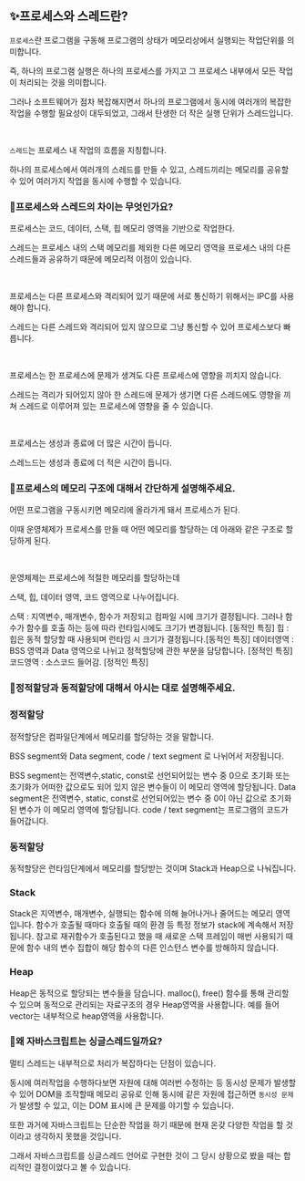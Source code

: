 ## ✨프로세스와 스레드란?

`프로세스`란 프로그램을 구동해 프로그램의 상태가 메모리상에서 실행되는 작업단위를 의미합니다.

즉, 하나의 프로그램 실행은 하나의 프로세스를 가지고 그 프로세스 내부에서 모든 작업이 처리되는 것을 의미합니다.

그러나 소프트웨어가 점차 복잡해지면서 하나의 프로그램에서 동시에 여러개의 복잡한 작업을 수행할 필요성이 대두되었고, 그래서 탄생한 더 작은 실행 단위가 스레드입니다.

<br/>

`스레드`는 프로세스 내 작업의 흐름을 지칭합니다.

하나의 프로세스에서 여러개의 스레드를 만들 수 있고, 스레드끼리는 메모리를 공유할 수 있어 여러가지 작업을 동시에 수행할 수 있습니다.

### 🤔프로세스와 스레드의 차이는 무엇인가요?

프로세스는 코드, 데이터, 스택, 힙 메모리 영역을 기반으로 작업한다.

스레드는 프로세스 내의 스택 메모리를 제외한 다른 메모리 영역을 프로세스 내의 다른 스레드들과 공유하기 때문에 메모리적 이점이 있습니다.

<br/>

프로세스는 다른 프로세스와 격리되어 있기 때문에 서로 통신하기 위해서는 IPC를 사용해야 합니다.

스레드는 다른 스레드와 격리되어 있지 않으므로 그냥 통신할 수 있어 프로세스보다 빠릅니다.

 <br/>

프로세스는 한 프로세스에 문제가 생겨도 다른 프로세스에 영향을 끼치지 않습니다.

스레드는 격리가 되어있지 않아 한 스레드에 문제가 생기면 다른 스레드에도 영향을 끼쳐 스레드로 이루어져 있는 프로세스에 영향을 줄 수 있습니다.

 <br/>

프로세스는 생성과 종료에 더 많은 시간이 듭니다.

스레느드는 생성과 종료에 더 적은 시간이 듭니다.

### 🤔프로세스의 메모리 구조에 대해서 간단하게 설명해주세요.

어떤 프로그램을 구동시키면 메모리에 올라가게 돼서 프로세스가 된다.

이때 운영체제가 프로세스를 만들 때 어떤 메모리를 할당하는 데 아래와 같은 구조로 할당하게 된다.

 <br/>

운영체제는 프로세스에 적절한 메모리를 할당하는데

스택, 힙, 데이터 영역, 코드 영역으로 나누어집니다.

스택 : 지역변수, 매개변수, 함수가 저장되고 컴파일 시에 크기가 결정됩니다. 그러나 함수가 함수를 호출 하는 등에 따라 런타임시에도 크기가 변경됩니다. [동적인 특징]
힙 : 힙은 동적 할당할 때 사용되며 런타임 시 크기가 결정됩니다.[동적인 특징]
데이터영역 : BSS 영역과 Data 영역으로 나뉘고 정적할당에 관한 부분을 담당합니다. [정적인 특징]
코드영역 : 소스코드 들어감. [정적인 특징]

### 🤔정적할당과 동적할당에 대해서 아시는 대로 설명해주세요.

### 정적할당

정적할당은 컴파일단계에서 메모리를 할당하는 것을 말합니다.

BSS segment와 Data segment, code / text segment 로 나뉘어서 저장됩니다.

BSS segment는 전역변수,static, const로 선언되어있는 변수 중 0으로 초기화 또는 초기화가 어떠한 값으로도 되어 있지 않은 변수들이 이 메모리 영역에 할당됩니다.
Data segment은 전역변수, static, const로 선언되어있는 변수 중 0이 아닌 값으로 초기화된 변수가 이 메모리 영역에 할당됩니다.
code / text segment는 프로그램의 코드가 들어갑니다.

### 동적할당

동적할당은 런타임단계에서 메모리를 할당받는 것이며 Stack과 Heap으로 나눠집니다.

### Stack

Stack은 지역변수, 매개변수, 실행되는 함수에 의해 늘어나거나 줄어드는 메모리 영역입니다.
함수가 호출될 때마다 호출될 때의 환경 등 특정 정보가 stack에 계속해서 저장됩니다.
참고로 재귀함수가 호출된다고 했을 때 새로운 스택 프레임이 매번 사용되기 때문에 함수 내의 변수 집합이 해당 함수의 다른 인스턴스 변수를 방해하지 않습니다.

### Heap

Heap은 동적으로 할당되는 변수들을 담습니다.
malloc(), free() 함수를 통해 관리할 수 있으며 동적으로 관리되는 자료구조의 경우 Heap영역을 사용합니다.
예를 들어 vector는 내부적으로 heap영역을 사용합니다.

### 🤔왜 자바스크립트는 싱글스레드일까요?

멀티 스레드는 내부적으로 처리가 복잡하다는 단점이 있습니다.

동시에 여러작업을 수행하다보면 자원에 대해 여러번 수정하는 등 동시성 문제가 발생할 수 있어 DOM을 조작할때 메모리 공유로 인해 동시에 같은 자원에 접근하면 `동시성 문제`가 발생할 수 있고, 이는 DOM 표시에 큰 문제를 야기할 수 있습니다.

또한 과거에 자바스크립트는 단순한 작업을 하기 때문에 현재 온갖 다양한 작업을 할 것이라고 생각하지 못했을 것입니다.

그래서 자바스크립트를 싱글스레드 언어로 구현한 것이 그 당시 상황으로 봤을 때는 합리적인 결정이었다고 볼 수 있습니다.
